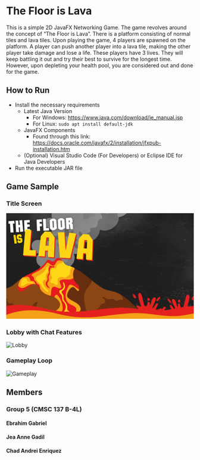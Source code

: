 # The Floor is Lava
This is a simple 2D JavaFX Networking Game. The game revolves around the concept of “The Floor is Lava”. There is a platform consisting of normal tiles and lava tiles. Upon playing the game, 4 players are spawned on the platform. A player can push another player into a lava tile, making the other player take damage and lose a life. These players have 3 lives. They will keep battling it out and try their best to survive for the longest time. However, upon depleting your health pool, you are considered out and done for the game.

## How to Run
- Install the necessary requirements
    - Latest Java Version
        - For Windows:  https://www.java.com/download/ie_manual.jsp
        - For Linux: ```sudo apt install default-jdk```
    - JavaFX Components
        - Found through this link: https://docs.oracle.com/javafx/2/installation/jfxpub-installation.htm
    - (Optional) Visual Studio Code (For Developers) or Eclipse IDE for Java Developers
- Run the executable JAR file

## Game Sample
### Title Screen
![Title Screen](src/view/resources/background_2.jpg)
### Lobby with Chat Features
![Lobby]()
### Gameplay Loop
![Gameplay]()

## Members
### Group 5 (CMSC 137 B-4L)
#### Ebrahim Gabriel
#### Jea Anne Gadil
#### Chad Andrei Enriquez